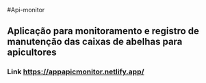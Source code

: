 #Api-monitor
## Aplicação para monitoramento e registro de manutenção das caixas de abelhas para apicultores 

### Link https://appapicmonitor.netlify.app/ 

